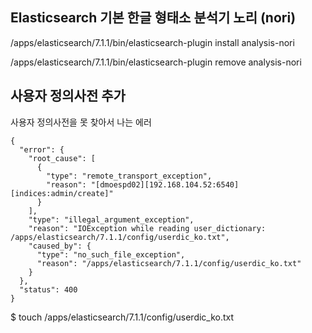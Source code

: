 ## Elasticsearch 기본 한글 형태소 분석기 노리 (nori)  
  
/apps/elasticsearch/7.1.1/bin/elasticsearch-plugin install analysis-nori

/apps/elasticsearch/7.1.1/bin/elasticsearch-plugin remove analysis-nori

## 사용자 정의사전 추가

사용자 정의사전을 못 찾아서 나는 에러
```
{
  "error": {
    "root_cause": [
      {
        "type": "remote_transport_exception",
        "reason": "[dmoespd02][192.168.104.52:6540][indices:admin/create]"
      }
    ],
    "type": "illegal_argument_exception",
    "reason": "IOException while reading user_dictionary: /apps/elasticsearch/7.1.1/config/userdic_ko.txt",
    "caused_by": {
      "type": "no_such_file_exception",
      "reason": "/apps/elasticsearch/7.1.1/config/userdic_ko.txt"
    }
  },
  "status": 400
}
```    

$ touch /apps/elasticsearch/7.1.1/config/userdic_ko.txt

